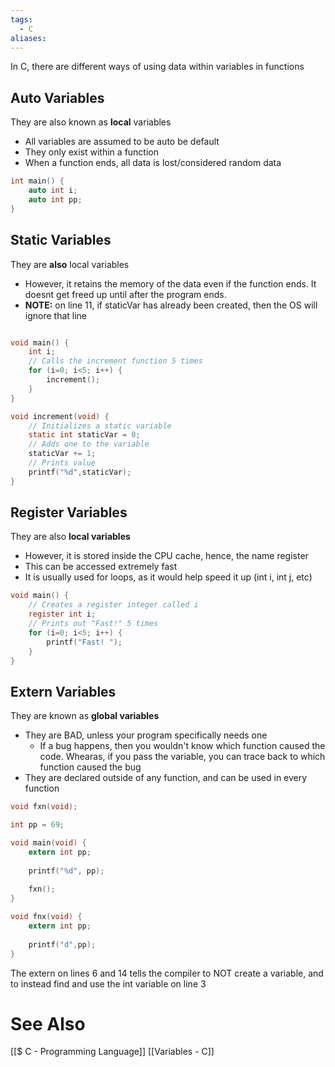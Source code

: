 ```yaml
---
tags:
  - C
aliases:
---
```

In C, there are different ways of using data within variables in functions

## Auto Variables
They are also known as **local** variables
- All variables are assumed to be auto be default
- They only exist within a function
- When a function ends, all data is lost/considered random data
```c showlinenumbers
int main() {
	auto int i;
	auto int pp;
}
```

## Static Variables
They are **also** local variables
- However, it retains the memory of the data even if the function ends. It doesnt get freed up until after the program ends.
- **NOTE:** on line 11, if staticVar has already been created, then the OS will ignore that line
```c showlinenumbers {11}

void main() {
	int i;
	// Calls the increment function 5 times
	for (i=0; i<5; i++) {
		increment();
	}
}

void increment(void) {
	// Initializes a static variable
	static int staticVar = 0;
	// Adds one to the variable
	staticVar += 1;
	// Prints value
	printf("%d",staticVar);
}
```

## Register Variables
They are also **local variables**
- However, it is stored inside the CPU cache, hence, the name register
- This can be accessed extremely fast
- It is usually used for loops, as it would help speed it up (int i, int j, etc)
```c showlinenumbers
void main() {
	// Creates a register integer called i
	register int i;
	// Prints out "Fast!" 5 times
	for (i=0; i<5; i++) {
		printf("Fast! ");
	}
}
```

## Extern Variables
They are known as **global variables**
- They are BAD, unless your program specifically needs one
	- If a bug happens, then you wouldn't know which function caused the code. Whearas, if you pass the variable, you can trace back to which function caused the bug
- They are declared outside of any function, and can be used in every function
```c showlinenumbers {3,6,14}
void fxn(void);

int pp = 69;

void main(void) {
	extern int pp;
	
	printf("%d", pp);
	
	fxn();
}

void fnx(void) {
	extern int pp;
	
	printf("d",pp);
}
```
The extern on lines 6 and 14 tells the compiler to NOT create a variable, and to instead find and use the int variable on line 3

# See Also
[[$ C - Programming Language]]
[[Variables - C]]
